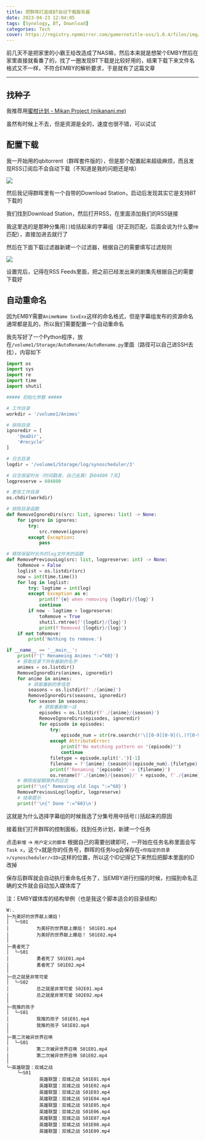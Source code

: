 ```yaml
---
title: 把群晖打造成BT自动下载服务器
date: 2023-04-23 12:04:05
tags: [Synology, BT, Download]
categories: Tech
cover: https://registry.npmmirror.com/gamernotitle-oss/1.0.4/files/img/Make-Synology-NAS-to-BT-Downloader/msedge-20230423-120744.png
---
```


前几天不是把家里的小霸王给改造成了NAS嘛，然后本来就是想架个EMBY然后在家里直接就看番了的，找了一圈发现BT下载是比较好用的，结果下载下来文件名格式又不一样，不符合EMBY的解析要求，于是就有了这篇文章

---

## 找种子

我推荐用[蜜柑计划 - Mikan Project (mikanani.me)](https://mikanani.me/)

虽然有时候上不去，但是资源是全的，速度也很不错，可以试试

## 配置下载

我一开始用的qbitorrent（群晖套件版的），但是那个配置起来超级麻烦，而且发现RSS订阅后不会自动下载（不知道是我的问题还是啥）

![](https://registry.npmmirror.com/gamernotitle-oss/1.0.4/files/img/Make-Synology-NAS-to-BT-Downloader/msedge-20230423-123735.png)

然后我记得群晖里有一个自带的Download Station，启动后发现其实它是支持BT下载的

我们找到Download Station，然后打开RSS，在里面添加我们的RSS链接

我这里选的是那种分集用`[]`给括起来的字幕组（好正则匹配，后面会说为什么要re匹配），直接加进去就行了

然后在下面下载过滤器新建一个过滤器，根据自己的需要填写过滤规则

![](https://registry.npmmirror.com/gamernotitle-oss/1.0.4/files/img/Make-Synology-NAS-to-BT-Downloader/msedge-20230423-124227.png)

设置完后，记得在RSS Feeds里面，把之前已经发出来的剧集先根据自己的需要下载好

## 自动重命名

因为EMBY需要`AnimeName SxxExx`这样的命名格式，但是字幕组发布的资源命名通常都是乱的，所以我们需要配置一个自动重命名

我先写好了一个Python程序，放在`/volume1/Storage/AutoRename/AutoRename.py`里面（路径可以自己进SSH去找），内容如下

```python
import os
import sys
import re
import time
import shutil

##### 初始化参数 #####

# 工作目录
workdir = '/volume1/Animes'

# 排除目录
ignoredir = [
    '@eaDir',
    '#recycle'
]

# 日志目录
logdir = '/volume1/Storage/log/synoscheduler/3'

# 日志保留时长（时间戳差，自己去算）【604800 7天】
logpreserve = 604800

# 更改工作目录
os.chdir(workdir)

# 排除目录函数
def RemoveIgnoreDirs(src: list, ignores: list) -> None:
    for ignore in ignores:
        try:
            src.remove(ignore)
        except Exception:
            pass

# 移除保留时长外的log文件夹的函数
def RemovePreviousLog(src: list, logpreserve: int) -> None:
    toRemove = False
    loglist = os.listdir(src)
    now = int(time.time())
    for log in loglist:
        try: logtime = int(log)
        except Exception as e: 
            print(f'{e} when removing {logdir}/{log}')
            continue
        if now - logtime > logpreserve:
            toRemove = True
            shutil.rmtree(f'{logdir}/{log}')
            print(f'Removed {logdir}/{log}')
    if not toRemove:
        print('Nothing to remove.')

if __name__ == '__main__':
    print(f'{" Renameing Animes ":=^60}')
    # 获取目录下所有番剧的名字
    animes = os.listdir()
    RemoveIgnoreDirs(animes, ignoredir)
    for anime in animes:
        # 获取番剧的季信息
        seasons = os.listdir(f'./{anime}')
        RemoveIgnoreDirs(seasons, ignoredir)
        for season in seasons:
            # 获取番剧每一话
            episodes = os.listdir(f'./{anime}/{season}')
            RemoveIgnoreDirs(episodes, ignoredir)
            for episode in episodes:
                try:
                    episode_num = str(re.search(r'\[[0-9][0-9](\.)?[0-9]?(v)?[0-9]?集?\]', episode).group()).replace('[', '').replace(']', '').replace('v2', '').replace('集', '')
                except AttributeError:
                    print(f'No matching pattern on "{episode}"')
                    continue
                filetype = episode.split('.')[-1]
                filename = f'{anime} {season}E{episode_num}.{filetype}'
                print(f'Renaming "{episode}" -> {filename}')
                os.rename(f'./{anime}/{season}/' + episode, f'./{anime}/{season}/' + filename)
    # 移除保留期限外的日志
    print(f'\n{" Removing old logs ":=^60}')
    RemovePreviousLog(logdir, logpreserve)
    # 结束提示
    print(f'\n{" Done ":=^60}\n')
```

这就是为什么选择字幕组的时候我选了分集号用中括号`[]`括起来的原因

接着我们打开群晖的控制面板，找到任务计划，新建一个任务

点击`新增` -> `用户定义的脚本` 根据自己的需要创建即可，一开始在任务名称里面会写`Task x`，这个`x`就是你的任务号，群晖的任务log会保存在`<你指定的目录>/synoscheduler/<ID>`这样的位置，所以这个ID记得记下来然后把脚本里面的ID改掉

保存后群晖就会自动执行重命名任务了，当EMBY进行扫描的时候，扫描到命名正确的文件就会自动加入媒体库了

注：EMBY媒体库的结构举例（也是我这个脚本适合的目录结构）

```
W:.
├─为美好的世界献上爆焰！
│  └─S01
│          为美好的世界献上爆焰！ S01E01.mp4
│          为美好的世界献上爆焰！ S01E02.mp4
│
├─勇者死了
│  └─S01
│          勇者死了 S01E01.mp4
│          勇者死了 S01E02.mp4
│
├─总之就是非常可爱
│  └─S02
│          总之就是非常可爱 S02E01.mp4
│          总之就是非常可爱 S02E02.mp4
│
├─我推的孩子
│  └─S01
│          我推的孩子 S01E01.mp4
│          我推的孩子 S01E02.mp4
│
├─第二次被异世界召唤
│  └─S01
│          第二次被异世界召唤 S01E01.mp4
│          第二次被异世界召唤 S01E02.mp4
│
└─英雄联盟：双城之战
    └─S01
            英雄联盟：双城之战 S01E01.mp4
            英雄联盟：双城之战 S01E02.mp4
            英雄联盟：双城之战 S01E03.mp4
            英雄联盟：双城之战 S01E04.mp4
            英雄联盟：双城之战 S01E05.mp4
            英雄联盟：双城之战 S01E06.mp4
            英雄联盟：双城之战 S01E07.mp4
            英雄联盟：双城之战 S01E08.mp4
            英雄联盟：双城之战 S01E09.mp4
```

